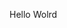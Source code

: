 Hello Wolrd































































































































































































































































































































































































































































































































































































































































































































































































































































































































































































































































































































































































































































































































































































































































































































































































































































































































































































































































































































































































































































































































































































































































































































































































